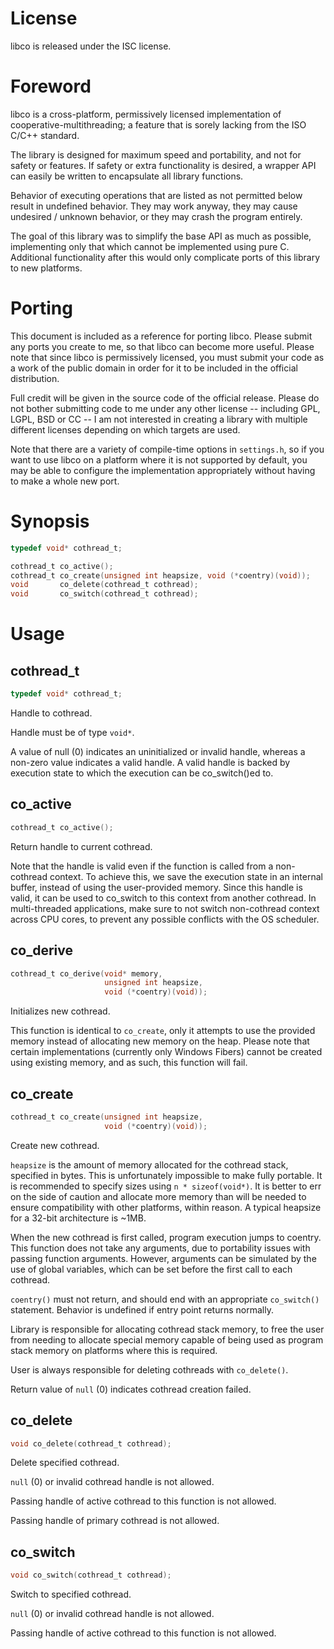 # License
libco is released under the ISC license.

# Foreword
libco is a cross-platform, permissively licensed implementation of
cooperative-multithreading; a feature that is sorely lacking from the ISO C/C++
standard.

The library is designed for maximum speed and portability, and not for safety or
features. If safety or extra functionality is desired, a wrapper API can easily
be written to encapsulate all library functions.

Behavior of executing operations that are listed as not permitted below result
in undefined behavior. They may work anyway, they may cause undesired / unknown
behavior, or they may crash the program entirely.

The goal of this library was to simplify the base API as much as possible,
implementing only that which cannot be implemented using pure C. Additional
functionality after this would only complicate ports of this library to new
platforms.

# Porting
This document is included as a reference for porting libco. Please submit any
ports you create to me, so that libco can become more useful. Please note that
since libco is permissively licensed, you must submit your code as a work of the
public domain in order for it to be included in the official distribution.

Full credit will be given in the source code of the official release. Please
do not bother submitting code to me under any other license -- including GPL,
LGPL, BSD or CC -- I am not interested in creating a library with multiple
different licenses depending on which targets are used.

Note that there are a variety of compile-time options in `settings.h`,
so if you want to use libco on a platform where it is not supported by default,
you may be able to configure the implementation appropriately without having
to make a whole new port.

# Synopsis
```c
typedef void* cothread_t;

cothread_t co_active();
cothread_t co_create(unsigned int heapsize, void (*coentry)(void));
void       co_delete(cothread_t cothread);
void       co_switch(cothread_t cothread);
```

# Usage
## cothread_t
```c
typedef void* cothread_t;
```
Handle to cothread.

Handle must be of type `void*`.

A value of null (0) indicates an uninitialized or invalid handle, whereas a
non-zero value indicates a valid handle. A valid handle is backed by execution
state to which the execution can be co_switch()ed to.

## co_active
```c
cothread_t co_active();
```
Return handle to current cothread.

Note that the handle is valid even if the function is called from a non-cothread
context. To achieve this, we save the execution state in an internal buffer,
instead of using the user-provided memory. Since this handle is valid, it can
be used to co_switch to this context from another cothread. In multi-threaded
applications, make sure to not switch non-cothread context across CPU cores,
to prevent any possible conflicts with the OS scheduler.

## co_derive
```c
cothread_t co_derive(void* memory,
                     unsigned int heapsize,
                     void (*coentry)(void));
```
Initializes new cothread.

This function is identical to `co_create`, only it attempts to use the provided
memory instead of allocating new memory on the heap. Please note that certain
implementations (currently only Windows Fibers) cannot be created using existing
memory, and as such, this function will fail.

## co_create
```c
cothread_t co_create(unsigned int heapsize,
                     void (*coentry)(void));
```
Create new cothread.

`heapsize` is the amount of memory allocated for the cothread stack, specified
in bytes. This is unfortunately impossible to make fully portable. It is
recommended to specify sizes using `n * sizeof(void*)`. It is better to err
on the side of caution and allocate more memory than will be needed to ensure
compatibility with other platforms, within reason. A typical heapsize for a
32-bit architecture is ~1MB.

When the new cothread is first called, program execution jumps to coentry.
This function does not take any arguments, due to portability issues with
passing function arguments. However, arguments can be simulated by the use
of global variables, which can be set before the first call to each cothread.

`coentry()` must not return, and should end with an appropriate `co_switch()`
statement. Behavior is undefined if entry point returns normally.

Library is responsible for allocating cothread stack memory, to free
the user from needing to allocate special memory capable of being used
as program stack memory on platforms where this is required.

User is always responsible for deleting cothreads with `co_delete()`.

Return value of `null` (0) indicates cothread creation failed.

## co_delete
```c
void co_delete(cothread_t cothread);
```
Delete specified cothread.

`null` (0) or invalid cothread handle is not allowed.

Passing handle of active cothread to this function is not allowed.

Passing handle of primary cothread is not allowed.

## co_switch
```c
void co_switch(cothread_t cothread);
```
Switch to specified cothread.

`null` (0) or invalid cothread handle is not allowed.

Passing handle of active cothread to this function is not allowed.
